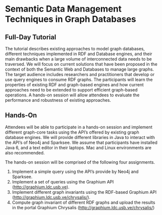 Semantic Data Management Techniques in Graph Databases
======================================================

Full-Day Tutorial
-----------------

The tutorial describes existing approaches to model graph databases, different techniques implemented in RDF and Database engines, and their main drawbacks when a large volume of interconnected data needs to be traversed. We will focus on current solutions that have been proposed in the context of both the Semantic Web and Databases to manage large graphs. The target audience includes researchers and practitioners that develop or use query engines to consume RDF graphs. The participants will learn the properties of existing RDF and graph-based engines and how current approaches need to be extended to support  efficient graph-based  operations. A hands-on session will allow attendees to evaluate  the performance and robustness of existing approaches.

Hands-On
--------

Attendees will be able to participate in a hands-on session and implement different graph-core tasks using the API’s offered by existing graph database engines. We will provide different libraries in Java to interact with the API’s of Neo4j and Sparksee. We assume that participants have installed Java 6, and a text editor in their laptops. Mac and Linux environments are also recommended.     

The hands-on session will be comprised of the following four assignments.

1. Implement a simple query using the API’s provide by Neo4j and Sparksee.
2. Implement a set of queries using the Graphium API (http://graphium.ldc.usb.ve).
3. Implement different graph invariants using the RDF-based Graphium API (http://graphium.ldc.usb.ve/chrysalis/). 
4. Compute graph invariant of different RDF graphs and upload the results in the portal Graphium Chrysalis (http://graphium.ldc.usb.ve/chrysalis/)
